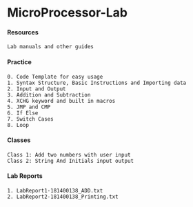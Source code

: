 # MicroProcessor-Lab

#### Resources
```text
Lab manuals and other guides
```
#### Practice
```text
0. Code Template for easy usage
1. Syntax Structure, Basic Instructions and Importing data
2. Input and Output
3. Addition and Subtraction
4. XCHG keyword and built in macros
5. JMP and CMP
6. If Else
7. Switch Cases
8. Loop
```
#### Classes
```text
Class 1: Add two numbers with user input
Class 2: String And Initials input output
```
#### Lab Reports
```text
1. LabReport1-181400138_ADD.txt
2. LabReport2-181400138_Printing.txt
```
